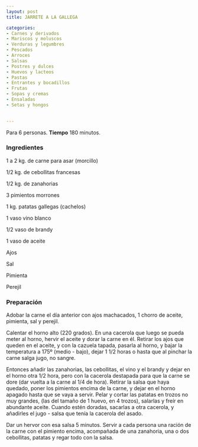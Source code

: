 ```yaml
---
layout: post
title: JARRETE A LA GALLEGA

categories:
- Carnes y derivados
- Mariscos y moluscos
- Verduras y legumbres
- Pescados
- Arroces
- Salsas
- Postres y dulces
- Huevos y lacteos
- Pastas
- Entrantes y bocadillos
- Frutas
- Sopas y cremas
- Ensaladas
- Setas y hongos
 

---
```


Para 6 personas.
<b>Tiempo</b> 180 minutos.

<h3>Ingredientes</h3>

1 a 2 kg. de carne para asar (morcillo)

1/2 kg. de cebollitas francesas

1/2 kg. de zanahorias

3 pimientos morrones

1 kg. patatas gallegas (cachelos)

1 vaso vino blanco

1/2 vaso de brandy

1 vaso de aceite

Ajos

Sal

Pimienta

Perejil

<h3>Preparación</h3>

Adobar la carne el día anterior con ajos machacados, 1 chorro de aceite, pimienta, sal y perejil.

Calentar el horno alto (220 grados). En una cacerola que luego se pueda meter al horno, hervir el aceite y dorar la carne en él. Retirar los ajos que queden en el aceite, y con la cazuela tapada, pasarla al horno, y bajar la temperatura a 175&ordm; (medio - bajo), dejar 1 1/2 horas o hasta que al pinchar la carne salga jugo, no sangre.

Entonces añadir las zanahorias, las cebollitas, el vino y el brandy y dejar en el horno otra 1/2 hora, pero con la cacerola destapada para que la carne se dore (dar vuelta a la carne al 1/4 de hora). Retirar la salsa que haya quedado, poner los pimientos encima de la carne, y dejar en el horno apagado hasta que se vaya a servir. Pelar y cortar las patatas en trozos no muy grandes, (las del tamaño de 1 huevo, en 4 trozos), salarlas y freír en abundante aceite. Cuando estén doradas, sacarlas a otra cacerola, y añadirles el jugo - salsa que tenía la cacerola del asado.

Dar un hervor con esa salsa 5 minutos. Servir a cada persona una ración de la carne con el pimiento encima, acompañada de una zanahoria, una o dos cebollitas, patatas y regar todo con la salsa.

